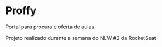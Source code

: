 # Proffy

Portal para procura e oferta de aulas.

Projeto realizado durante a semana do NLW #2 da RocketSeat
